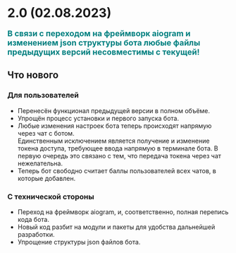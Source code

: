 # 2.0 (02.08.2023)
<font size=4 style="color: teal">**В связи с переходом на фреймворк aiogram и изменением json структуры бота любые файлы предыдущих версий несовместимы с текущей!**</font>

## Что нового
### Для пользователей
- Перенесён функционал предыдущей версии в полном объёме.
- Упрощён процесс установки и первого запуска бота.
- Любые изменения настроек бота теперь происходят напрямую через чат с ботом.  
  Единственным исключением является получение и изменение токена доступа, требующее ввода напрямую в терминале бота. В первую очередь это связано с тем, что передача токена через чат нежелательна.
- Теперь бот свободно считает баллы пользователей всех чатов, в которые добавлен.

### С технической стороны
- Переход на фреймворк aiogram, и, соответственно, полная перепись кода бота.
- Новый код разбит на модули и пакеты для удобства дальнейшей разработки.
- Упрощение структуры json файлов бота.